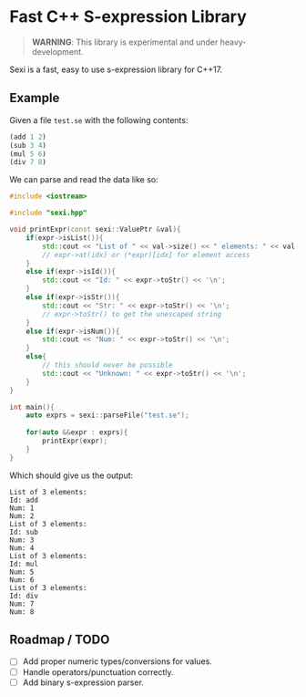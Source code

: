 # Fast C++ **S**-**ex**pression L**i**brary

> **WARNING**: This library is experimental and under heavy-development.

Sexi is a fast, easy to use s-expression library for C++17.

## Example

Given a file `test.se` with the following contents:

```lisp
(add 1 2)
(sub 3 4)
(mul 5 6)
(div 7 8)
```

We can parse and read the data like so:

```c++
#include <iostream>

#include "sexi.hpp"

void printExpr(const sexi::ValuePtr &val){
	if(expr->isList()){
		std::cout << "List of " << val->size() << " elements: " << val->toStr() << '\n';
		// expr->at(idx) or (*expr)[idx] for element access
	}
	else if(expr->isId()){
		std::cout << "Id: " << expr->toStr() << '\n';
	}
	else if(expr->isStr()){
		std::cout << "Str: " << expr->toStr() << '\n';
		// expr->toStr() to get the unescaped string
	}
	else if(expr->isNum()){
		std::cout << "Num: " << expr->toStr() << '\n';
	}
	else{
		// this should never be possible
		std::cout << "Unknown: " << expr->toStr() << '\n';
	}
}

int main(){
	auto exprs = sexi::parseFile("test.se");
	
	for(auto &&expr : exprs){
		printExpr(expr);
	}
}
```

Which should give us the output:

```
List of 3 elements:
Id: add
Num: 1
Num: 2
List of 3 elements:
Id: sub
Num: 3
Num: 4
List of 3 elements:
Id: mul
Num: 5
Num: 6
List of 3 elements:
Id: div
Num: 7
Num: 8
```

## Roadmap / TODO

- [ ] Add proper numeric types/conversions for values.
- [ ] Handle operators/punctuation correctly.
- [ ] Add binary s-expression parser.
